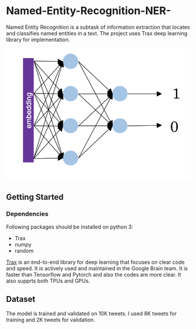 # Named-Entity-Recognition-NER-
Named Entity Recognition is a subtask of information extraction that locates and classifies named entities in a text. The project uses Trax deep learning library for implementation.


![Alt Text](https://github.com/saeedkhaki92/Sentiment-Analysis-of-Tweets/blob/main/nn.jpg)

## Getting Started

### Dependencies

Following packages should be installed on python 3:

- Trax
- numpy
- random


<a href="https://github.com/google/trax" target="_blank">Trax</a> is an end-to-end library for deep learning that focuses on clear code and speed. It is actively used and maintained in the Google Brain team. It is faster than Tensorflow and Pytorch and also the codes are more clear. It also supprts both TPUs and GPUs.


## Dataset

The model is trained and validated on 10K tweets. I used 8K tweets for training and 2K tweets for validation.
